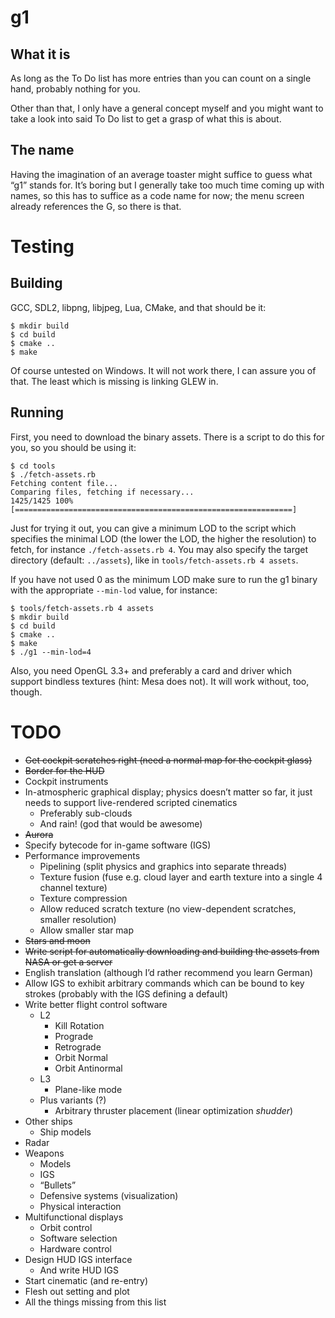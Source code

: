 g1
==

What it is
----------

As long as the To Do list has more entries than you can count on a single hand,
probably nothing for you.

Other than that, I only have a general concept myself and you might want to take
a look into said To Do list to get a grasp of what this is about.

The name
--------

Having the imagination of an average toaster might suffice to guess what “g1”
stands for. It’s boring but I generally take too much time coming up with names,
so this has to suffice as a code name for now; the menu screen already
references the G, so there is that.


Testing
=======

Building
--------

GCC, SDL2, libpng, libjpeg, Lua, CMake, and that should be it:

    $ mkdir build
    $ cd build
    $ cmake ..
    $ make

Of course untested on Windows. It will not work there, I can assure you of that.
The least which is missing is linking GLEW in.

Running
-------

First, you need to download the binary assets. There is a script to do this for
you, so you should be using it:

    $ cd tools
    $ ./fetch-assets.rb
    Fetching content file...
    Comparing files, fetching if necessary...
    1425/1425 100% [==============================================================]

Just for trying it out, you can give a minimum LOD to the script which specifies
the minimal LOD (the lower the LOD, the higher the resolution) to fetch, for
instance `./fetch-assets.rb 4`. You may also specify the target directory
(default: `../assets`), like in `tools/fetch-assets.rb 4 assets`.

If you have not used 0 as the minimum LOD make sure to run the g1 binary with
the appropriate `--min-lod` value, for instance:

    $ tools/fetch-assets.rb 4 assets
    $ mkdir build
    $ cd build
    $ cmake ..
    $ make
    $ ./g1 --min-lod=4

Also, you need OpenGL 3.3+ and preferably a card and driver which support
bindless textures (hint: Mesa does not). It will work without, too, though.


TODO
====

- ~~Get cockpit scratches right (need a normal map for the cockpit glass)~~
- ~~Border for the HUD~~
- Cockpit instruments
- In-atmospheric graphical display; physics doesn’t matter so far, it just needs
  to support live-rendered scripted cinematics
    - Preferably sub-clouds
    - And rain! (god that would be awesome)
- ~~Aurora~~
- Specify bytecode for in-game software (IGS)
- Performance improvements
    - Pipelining (split physics and graphics into separate threads)
    - Texture fusion (fuse e.g. cloud layer and earth texture into a single 4
      channel texture)
    - Texture compression
    - Allow reduced scratch texture (no view-dependent scratches, smaller
      resolution)
    - Allow smaller star map
- ~~Stars and moon~~
- ~~Write script for automatically downloading and building the assets from NASA
  or get a server~~
- English translation (although I’d rather recommend you learn German)
- Allow IGS to exhibit arbitrary commands which can be bound to key strokes
  (probably with the IGS defining a default)
- Write better flight control software
    - L2
        - Kill Rotation
        - Prograde
        - Retrograde
        - Orbit Normal
        - Orbit Antinormal
    - L3
        - Plane-like mode
    - Plus variants (?)
        - Arbitrary thruster placement
          (linear optimization *shudder*)
- Other ships
    - Ship models
- Radar
- Weapons
    - Models
    - IGS
    - “Bullets”
    - Defensive systems (visualization)
    - Physical interaction
- Multifunctional displays
    - Orbit control
    - Software selection
    - Hardware control
- Design HUD IGS interface
    - And write HUD IGS
- Start cinematic (and re-entry)
- Flesh out setting and plot
- All the things missing from this list
